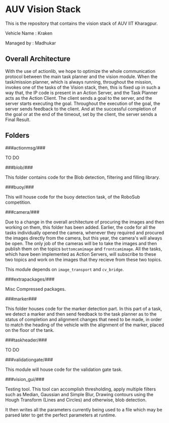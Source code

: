 AUV Vision Stack
===

This is the repository that contains the vision stack of AUV IIT Kharagpur.

Vehicle Name : Kraken

Managed by : Madhukar

Overall Architecture
----

With the use of actionlib, we hope to optimize the whole communication protocol between the main task planner and the vision module. When the task/mission planner, which is always running, throughout
the mission, invokes one of the tasks of the Vision stack, then, this is fixed up in such a way that, the IP code is present in an Action Server,
and the Task Planner acts as the Action Client. The client sends a goal to the server, and the server starts executing the goal. Throughout the
execution of the goal, the server sends feedback to the client. And at the successful completion of the goal or at the end of the timeout, set by
the client, the server sends a Final Result.

Folders
----

###actionmsg/###

  TO DO

###blob/###

This folder contains code for the Blob detection, filtering and filling library.

###buoy/###

This will house code for the buoy detection task, of the RoboSub competition.

###camera/###

Due to a change in the overall architecture of procuring the images and then working on them, this folder has been added. Earlier, the code
for all the tasks individually opened the camera, whenever they required and procured the images directly from the camera, but this year,
the camera's will always be open. The only job of the cameras will be to take the images and then publish them on the topics `bottomcamimage`
and `frontcamimage`. All the tasks, which have been implemented as Action Servers, will subscribe to these two topics and work on the images
that they recieve from these two topics.

This module depends on `image_transport` and `cv_bridge`.

###extrapackages/###

Misc Compressed packages.

###marker###

This folder houses code for the marker detection part. In this part of a task, we detect a marker and then send feedback to the task planner as to the status of completion and alignment changes that need to be made, in order to match the heading of the vehicle with the alignment of the marker, placed on the floor of the tank.

###taskheader/###
  
  TO DO

###validationgate/###

This module will house code for the validation gate task.

###vision_gui/###

Testing tool. This tool can accomplish thresholding, apply multiple filters such as Median, Gaussian and Simple Blur, Drawing contours using the Hough Transform (Lines and Circles) and otherwise, blob detection.

It then writes all the parameters currently being used to a file which may be parsed later to get the perfect parameters at runtime.
